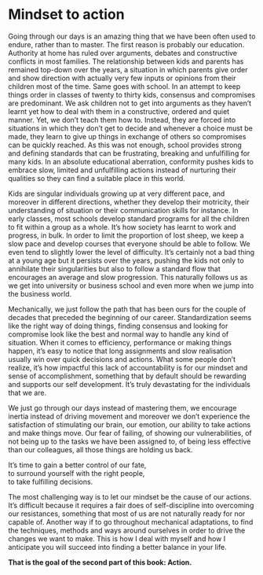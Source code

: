 # Mindset to action

Going through our days is an amazing thing that we have been often used to endure, rather than to master. The first reason is probably our education. Authority at home has ruled over arguments, debates and constructive conflicts in most families. The relationship between kids and parents has remained top-down over the years, a situation in which parents give order and show direction with actually very few inputs or opinions from their children most of the time. Same goes with school. In an attempt to keep things order in classes of twenty to thirty kids, consensus and compromises are predominant. We ask children not to get into arguments as they haven’t learnt yet how to deal with them in a constructive, ordered and quiet manner. Yet, we don’t teach them how to. Instead, they are forced into situations in which they don’t get to decide and whenever a choice must be made, they learn to give up things in exchange of others so compromises can be quickly reached. As this was not enough, school provides strong and defining standards that can be frustrating, breaking and unfulfilling for many kids. In an absolute educational aberration, conformity pushes kids to embrace slow, limited and unfulfilling actions instead of nurturing their qualities so they can find a suitable place in this world.

Kids are singular individuals growing up at very different pace, and moreover in different directions, whether they develop their motricity, their understanding of situation or their communication skills for instance. In early classes, most schools develop standard programs for all the children to fit within a group as a whole. It’s how society has learnt to work and progress, in bulk. In order to limit the proportion of lost sheep, we keep a slow pace and develop courses that everyone should be able to follow. We even tend to slightly lower the level of difficulty. It’s certainly not a bad thing at a young age but it persists over the years, pushing the kids not only to annihilate their singularities but also to follow a standard flow that encourages an average and slow progression. This naturally follows us as we get into university or business school and even more when we jump into the business world.

Mechanically, we just follow the path that has been ours for the couple of decades that preceded the beginning of our career. Standardization seems like the right way of doing things, finding consensus and looking for compromise look like the best and normal way to handle any kind of situation. When it comes to efficiency, performance or making things happen, it’s easy to notice that long assignments and slow realisation usually win over quick decisions and actions. What some people don’t realize, it’s how impactful this lack of accountability is for our mindset and sense of accomplishment, something that by default should be rewarding and supports our self development. It’s truly devastating for the individuals that we are.

We just go through our days instead of mastering them, we encourage inertia instead of driving movement and moreover we don’t experience the satisfaction of stimulating our brain, our emotion, our ability to take actions and make things move. Our fear of failing, of showing our vulnerabilities, of not being up to the tasks we have been assigned to, of being less effective than our colleagues, all those things are holding us back.

It’s time to gain a better control of our fate,  
to surround yourself with the right people,  
to take fulfilling decisions.

The most challenging way is to let our mindset be the cause of our actions. It’s difficult because it requires a fair does of self-discipline into overcoming our resistances, something that most of us are not naturally ready for nor capable of. Another way if to go throughout mechanical adaptations, to find the techniques, methods and ways around ourselves in order to drive the changes we want to make. This is how I deal with myself and how I anticipate you will succeed into finding a better balance in your life.

**That is the goal of the second part of this book: Action.**

